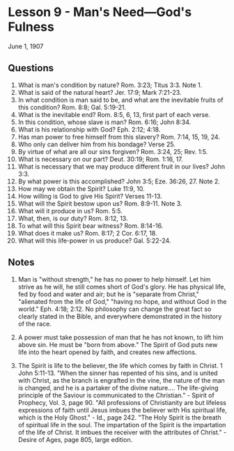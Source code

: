 # Lesson 9 - Man's Need—God's Fulness
June 1, 1907

## Questions

1. What is man's condition by nature? Rom. 3:23; Titus 3:3. Note 1.
2. What is said of the natural heart? Jer. 17:9; Mark 7:21-23.
3. In what condition is man said to be, and what are the inevitable fruits of this condition? Rom. 8:8; Gal. 5:19-21.
4. What is the inevitable end? Rom. 8:5, 6, 13, first part of each verse.
5. In this condition, whose slave is man? Rom. 6:16; John 8:34.
6. What is his relationship with God? Eph. 2:12; 4:18.
7. Has man power to free himself from this slavery? Rom. 7:14, 15, 19, 24.
8. Who only can deliver him from his bondage? Verse 25.
9. By virtue of what are all our sins forgiven? Rom. 3:24, 25; Rev. 1:5.
10. What is necessary on our part? Deut. 30:19; Rom. 1:16, 17.
11. What is necessary that we may produce different fruit in our lives? John 3:3.
12. By what power is this accomplished? John 3:5; Eze. 36:26, 27. Note 2.
13. How may we obtain the Spirit? Luke 11:9, 10.
14. How willing is God to give His Spirit? Verses 11-13.
15. What will the Spirit bestow upon us? Rom. 8:9-11. Note 3.
16. What will it produce in us? Rom. 5:5.
17. What, then, is our duty? Rom. 8:12, 13.
18. To what will this Spirit bear witness? Rom. 8:14-16.
19. What does it make us? Rom. 8:17; 2 Cor. 6:17, 18.
20. What will this life-power in us produce? Gal. 5:22-24.

## Notes

1. Man is "without strength," he has no power to help himself. Let him strive as he will, he still comes short of God's glory. He has physical life, fed by food and water and air; but he is "separate from Christ," "alienated from the life of God," "having no hope, and without God in the world." Eph. 4:18; 2:12. No philosophy can change the great fact so clearly stated in the Bible, and everywhere demonstrated in the history of the race.

2. A power must take possession of man that he has not known, to lift him above sin. He must be "born from above." The Spirit of God puts new life into the heart opened by faith, and creates new affections.

3. The Spirit is life to the believer, the life which comes by faith in Christ. 1 John 5:11-13. "When the sinner has repented of his sins, and is united with Christ, as the branch is engrafted in the vine, the nature of the man is changed, and he is a partaker of the divine nature.... The life-giving principle of the Saviour is communicated to the Christian." - Spirit of Prophecy, Vol. 3, page 90. "All professions of Christianity are but lifeless expressions of faith until Jesus imbues the believer with His spiritual life, which is the Holy Ghost." - Id., page 242. "The Holy Spirit is the breath of spiritual life in the soul. The impartation of the Spirit is the impartation of the life of Christ. It imbues the receiver with the attributes of Christ." - Desire of Ages, page 805, large edition.